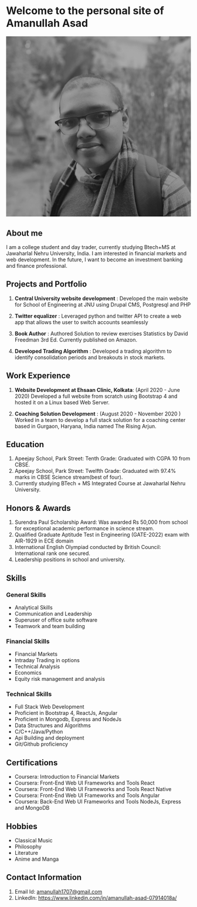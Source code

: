 # Welcome to the personal site of Amanullah Asad

![my picture](/assets/dp2bw.jpg)

## About me

I am a college student and day trader, currently studying Btech+MS at Jawaharlal Nehru University, India. I am interested in financial markets and web development. In the future, I want to become an investment banking and finance professional. 

## Projects and Portfolio

1. **Central University website development** : Developed the main website for School of Engineering at JNU using Drupal
CMS, Postgresql and PHP

2. **Twitter equalizer** : Leveraged python and twitter API to create a web app that allows the user to
switch accounts seamlessly

3. **Book Author** : Authored Solution to review exercises Statistics by David Freedman 3rd Ed.
Currently published on Amazon.

4. **Developed Trading Algorithm** : Developed a trading algorithm to identify consolidation periods and
breakouts in stock markets.

## Work Experience

1. **Website Development at Ehsaan Clinic, Kolkata**: (April 2020 - June 2020) Developed a full website from scratch using Bootstrap 4 and hosted it on a Linux based Web Server.

2. **Coaching Solution Development** : (August 2020 - November 2020 ) Worked in a team to develop a full stack solution for a coaching center based in Gurgaon, Haryana, India named The Rising Arjun.
 

## Education

1. Apeejay School, Park Street: Tenth Grade: Graduated with CGPA 10 from CBSE. 
2. Apeejay School, Park Street: Twelfth Grade: Graduated with 97.4% marks in CBSE Science stream(best of four).
3. Currently studying BTech + MS Integrated Course at Jawaharlal Nehru University. 

## Honors & Awards

1. Surendra Paul Scholarship Award: Was awarded Rs 50,000 from school for exceptional academic performance in science stream.
2. Qualified Graduate Aptitude Test in Engineering (GATE-2022) exam with AIR-1929 in ECE domain
3. International English Olympiad conducted by British Council: International rank one secured. 
4. Leadership positions in school and university. 

## Skills 

### General Skills
-  Analytical Skills
- Communication and Leadership
- Superuser of office suite software
- Teamwork and team building

### Financial Skills
- Financial Markets
- Intraday Trading in options
- Technical Analysis
- Economics
- Equity risk management and analysis

### Technical Skills
- Full Stack Web Development
- Proficient in Bootstrap 4, ReactJs, Angular
- Proficient in Mongodb, Express and NodeJs
- Data Structures and Algorithms
- C/C++/Java/Python
- Api Building and deployment
- Git/Github proficiency

## Certifications

- Coursera: Introduction to Financial Markets
- Coursera:  Front-End Web UI Frameworks and Tools React
- Coursera:  Front-End Web UI Frameworks and Tools React Native
- Coursera:  Front-End Web UI Frameworks and Tools Angular
- Coursera:  Back-End Web UI Frameworks and Tools NodeJs, Express and MongoDB

## Hobbies

- Classical Music
- Philosophy
- Literature
- Anime and Manga

## Contact Information

1. Email Id: amanullah1707@gmail.com
2. LinkedIn: https://www.linkedin.com/in/amanullah-asad-07914018a/
